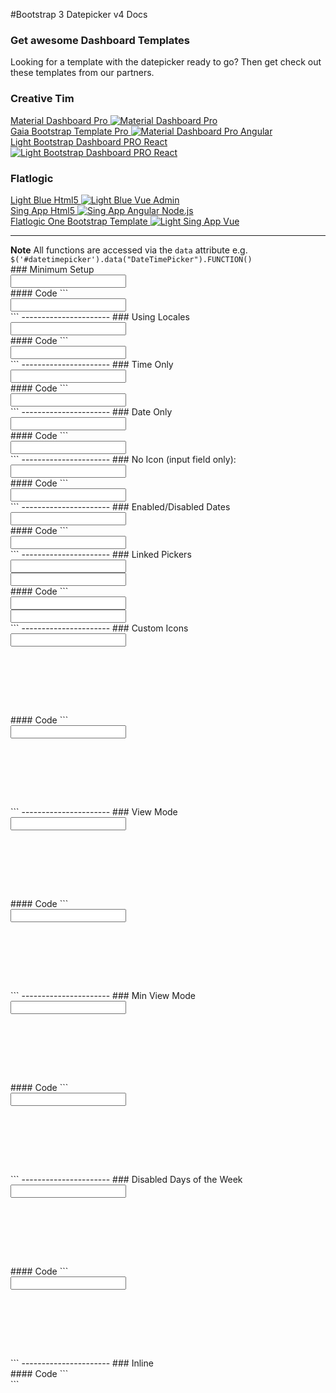 #Bootstrap 3 Datepicker v4 Docs
<div class="container-fluid">
<div class="row center-block">
   <h3>Get awesome Dashboard Templates</h3>
   <p>Looking for a template with the datepicker ready to go? Then get check out these templates from our partners.</p>
</div>
<div class="row center-block">
   <h3>Creative Tim</h3>
   <div class="col-sm-12 col-md-3">
      <a href="https://www.creative-tim.com/product/material-dashboard-pro-bs3?partner=127205 " target="_blank" class="affiliate-project">
      Material Dashboard Pro
      <img src="https://s3.amazonaws.com/creativetim_bucket/products/78/original/opt_mdp_thumbnail.jpg?1521133551" alt="Material Dashboard Pro" class="img-responsive">
      </a>
   </div>
   <div class="col-sm-12 col-md-3">
      <a href="https://www.creative-tim.com/product/material-dashboard-pro-angular2?partner=127205 " target="_blank" class="affiliate-project">
      Gaia Bootstrap Template Pro
      <img src="https://s3.amazonaws.com/creativetim_bucket/products/44/original/opt_gbtp_thumbnail.jpg?1462984704" alt="Material Dashboard Pro Angular" class="img-responsive">
      </a>
   </div>
   <div class="col-sm-12 col-md-3">
      <a href="https://www.creative-tim.com/product/light-bootstrap-dashboard-pro-react?partner=127205 " target="_blank" class="affiliate-project">
      Light Bootstrap Dashboard PRO React
      <img src="https://s3.amazonaws.com/creativetim_bucket/products/66/original/opt_lbdp_react_thumbnail.jpg" alt="Light Bootstrap Dashboard PRO React" class="img-responsive">
      </a>
   </div>
</div>
<div class="row center-block">
   <h3>Flatlogic</h3>
   <div class="col-sm-12 col-md-3">
      <a href="https://flatlogic.com/templates/light-blue-html5?ref=dg1K3bfa8w" target="_blank" class="affiliate-project">
      Light Blue Html5
      <img src="https://flatlogic.com/assets/templates/lb_html_full-798d1587249f7f3d65c6f8d9a11b2489daa042b4d46c377fac0573575a663f31.webp" alt="Light Blue Vue Admin" class="img-responsive">
      </a>
   </div>
   <div class="col-sm-12 col-md-3">
      <a href="https://flatlogic.com/templates/sing-app-html5?ref=dg1K3bfa8w" target="_blank" class="affiliate-project">
      Sing App Html5
      <img src="https://flatlogic.com/assets/templates/sing_html5_full-94fa15f9a342fdf7256976aef8ed5ade80ef396c754781cfa764e2cc4e9e0eea.webp" alt=" Sing App Angular Node.js" class="img-responsive">
      </a>
   </div>
   <div class="col-sm-12 col-md-3">
      <a href="https://flatlogic.com/templates/one-bootstrap-template?ref=dg1K3bfa8w" target="_blank" class="affiliate-project">
      Flatlogic One Bootstrap Template
      <img src="https://flatlogic.com/assets/templates/one_bootstrap_full-afead8dd8432ed7fd0a81ad3a75aadc06d008998570c0fd78e5bbe20740812f9.webp" alt="Light Sing App Vue" class="img-responsive">
      </a>
   </div>
</div>
</div>
<hr/>
<div class="alert alert-info">
   <strong>Note</strong>
   All functions are accessed via the <code>data</code> attribute e.g. <code>$('#datetimepicker').data("DateTimePicker").FUNCTION()</code>
</div>
### Minimum Setup
<div class="container">
   <div class="row">
      <div class='col-sm-6'>
         <div class="form-group">
            <div class='input-group date' id='datetimepicker1'>
               <input type='text' class="form-control" />
               <span class="input-group-addon">
               <span class="glyphicon glyphicon-calendar"></span>
               </span>
            </div>
         </div>
      </div>
      <script type="text/javascript">
         $(function () {
             $('#datetimepicker1').datetimepicker();
         });
      </script>
   </div>
</div>
#### Code
```
<div class="container">
   <div class="row">
      <div class='col-sm-6'>
         <div class="form-group">
            <div class='input-group date' id='datetimepicker1'>
               <input type='text' class="form-control" />
               <span class="input-group-addon">
               <span class="glyphicon glyphicon-calendar"></span>
               </span>
            </div>
         </div>
      </div>
      <script type="text/javascript">
         $(function () {
             $('#datetimepicker1').datetimepicker();
         });
      </script>
   </div>
</div>
```
----------------------
### Using Locales
<div class="container">
   <div class="row">
      <div class='col-sm-6'>
         <div class="form-group">
            <div class='input-group date' id='datetimepicker2'>
               <input type='text' class="form-control" />
               <span class="input-group-addon">
               <span class="glyphicon glyphicon-calendar"></span>
               </span>
            </div>
         </div>
      </div>
      <script type="text/javascript">
         $(function () {
             $('#datetimepicker2').datetimepicker({
                 locale: 'ru'
             });
         });
      </script>
   </div>
</div>
#### Code
```
<div class="container">
   <div class="row">
      <div class='col-sm-6'>
         <div class="form-group">
            <div class='input-group date' id='datetimepicker2'>
               <input type='text' class="form-control" />
               <span class="input-group-addon">
               <span class="glyphicon glyphicon-calendar"></span>
               </span>
            </div>
         </div>
      </div>
      <script type="text/javascript">
         $(function () {
             $('#datetimepicker2').datetimepicker({
                 locale: 'ru'
             });
         });
      </script>
   </div>
</div>
```
----------------------
### Time Only
<div class="container">
   <div class="row">
      <div class='col-sm-6'>
         <div class="form-group">
            <div class='input-group date' id='datetimepicker3'>
               <input type='text' class="form-control" />
               <span class="input-group-addon">
               <span class="glyphicon glyphicon-time"></span>
               </span>
            </div>
         </div>
      </div>
      <script type="text/javascript">
         $(function () {
             $('#datetimepicker3').datetimepicker({
                 format: 'LT'
             });
         });
      </script>
   </div>
</div>
#### Code
```
<div class="container">
   <div class="row">
      <div class='col-sm-6'>
         <div class="form-group">
            <div class='input-group date' id='datetimepicker3'>
               <input type='text' class="form-control" />
               <span class="input-group-addon">
               <span class="glyphicon glyphicon-time"></span>
               </span>
            </div>
         </div>
      </div>
      <script type="text/javascript">
         $(function () {
             $('#datetimepicker3').datetimepicker({
                 format: 'LT'
             });
         });
      </script>
   </div>
</div>
```
----------------------
### Date Only
<div class="container">
   <div class="row">
      <div class='col-sm-6'>
         <div class="form-group">
            <div class='input-group date' id='datetimepicker3'>
               <input type='text' class="form-control" />
               <span class="input-group-addon">
               <span class="glyphicon glyphicon-time"></span>
               </span>
            </div>
         </div>
      </div>
      <script type="text/javascript">
         $(function () {
             $('#datetimepicker3').datetimepicker({
                 format: 'L'
             });
         });
      </script>
   </div>
</div>
#### Code
```
<div class="container">
   <div class="row">
      <div class='col-sm-6'>
         <div class="form-group">
            <div class='input-group date' id='datetimepicker3'>
               <input type='text' class="form-control" />
               <span class="input-group-addon">
               <span class="glyphicon glyphicon-time"></span>
               </span>
            </div>
         </div>
      </div>
      <script type="text/javascript">
         $(function () {
             $('#datetimepicker3').datetimepicker({
                 format: 'LT'
             });
         });
      </script>
   </div>
</div>
```
----------------------
### No Icon (input field only):
<div class="container">
   <div class="row">
      <div class='col-sm-6'>
         <input type='text' class="form-control" id='datetimepicker4' />
      </div>
      <script type="text/javascript">
         $(function () {
             $('#datetimepicker4').datetimepicker();
         });
      </script>
   </div>
</div>
#### Code
```
<div class="container">
   <div class="row">
      <div class='col-sm-6'>
         <input type='text' class="form-control" id='datetimepicker4' />
      </div>
      <script type="text/javascript">
         $(function () {
             $('#datetimepicker4').datetimepicker();
         });
      </script>
   </div>
</div>
```
----------------------
### Enabled/Disabled Dates
<div class="container">
   <div class="row">
      <div class='col-sm-6'>
         <div class="form-group">
            <div class='input-group date' id='datetimepicker5'>
               <input type='text' class="form-control" />
               <span class="input-group-addon">
               <span class="glyphicon glyphicon-calendar"></span>
               </span>
            </div>
         </div>
      </div>
      <script type="text/javascript">
         $(function () {
             $('#datetimepicker5').datetimepicker({
                 defaultDate: "11/1/2013",
                 disabledDates: [
                     moment("12/25/2013"),
                     new Date(2013, 11 - 1, 21),
                     "11/22/2013 00:53"
                 ]
             });
         });
      </script>
   </div>
</div>
#### Code
```
<div class="container">
   <div class="row">
      <div class='col-sm-6'>
         <div class="form-group">
            <div class='input-group date' id='datetimepicker5'>
               <input type='text' class="form-control" />
               <span class="input-group-addon">
               <span class="glyphicon glyphicon-calendar"></span>
               </span>
            </div>
         </div>
      </div>
      <script type="text/javascript">
         $(function () {
             $('#datetimepicker5').datetimepicker({
                 defaultDate: "11/1/2013",
                 disabledDates: [
                     moment("12/25/2013"),
                     new Date(2013, 11 - 1, 21),
                     "11/22/2013 00:53"
                 ]
             });
         });
      </script>
   </div>
</div>
```
----------------------
### Linked Pickers
<div class="container">
   <div class='col-md-5'>
      <div class="form-group">
         <div class='input-group date' id='datetimepicker6'>
            <input type='text' class="form-control" />
            <span class="input-group-addon">
            <span class="glyphicon glyphicon-calendar"></span>
            </span>
         </div>
      </div>
   </div>
   <div class='col-md-5'>
      <div class="form-group">
         <div class='input-group date' id='datetimepicker7'>
            <input type='text' class="form-control" />
            <span class="input-group-addon">
            <span class="glyphicon glyphicon-calendar"></span>
            </span>
         </div>
      </div>
   </div>
</div>
<script type="text/javascript">
   $(function () {
       $('#datetimepicker6').datetimepicker();
       $('#datetimepicker7').datetimepicker({
   useCurrent: false
   });
       $("#datetimepicker6").on("dp.change", function (e) {
           $('#datetimepicker7').data("DateTimePicker").minDate(e.date);
       });
       $("#datetimepicker7").on("dp.change", function (e) {
           $('#datetimepicker6').data("DateTimePicker").maxDate(e.date);
       });
   });
</script>
#### Code
```
<div class="container">
   <div class='col-md-5'>
      <div class="form-group">
         <div class='input-group date' id='datetimepicker6'>
            <input type='text' class="form-control" />
            <span class="input-group-addon">
            <span class="glyphicon glyphicon-calendar"></span>
            </span>
         </div>
      </div>
   </div>
   <div class='col-md-5'>
      <div class="form-group">
         <div class='input-group date' id='datetimepicker7'>
            <input type='text' class="form-control" />
            <span class="input-group-addon">
            <span class="glyphicon glyphicon-calendar"></span>
            </span>
         </div>
      </div>
   </div>
</div>
<script type="text/javascript">
   $(function () {
       $('#datetimepicker6').datetimepicker();
       $('#datetimepicker7').datetimepicker({
   useCurrent: false //Important! See issue #1075
   });
       $("#datetimepicker6").on("dp.change", function (e) {
           $('#datetimepicker7').data("DateTimePicker").minDate(e.date);
       });
       $("#datetimepicker7").on("dp.change", function (e) {
           $('#datetimepicker6').data("DateTimePicker").maxDate(e.date);
       });
   });
</script>
```
----------------------
### Custom Icons
<div class="container">
   <div class="col-sm-6" style="height:130px;">
      <div class="form-group">
         <div class='input-group date' id='datetimepicker8'>
            <input type='text' class="form-control" />
            <span class="input-group-addon">
            <span class="fa fa-calendar">
            </span>
            </span>
         </div>
      </div>
   </div>
   <script type="text/javascript">
      $(function () {
          $('#datetimepicker8').datetimepicker({
              icons: {
                  time: "fa fa-clock-o",
                  date: "fa fa-calendar",
                  up: "fa fa-arrow-up",
                  down: "fa fa-arrow-down"
              }
          });
      });
   </script>
</div>
#### Code
```
<div class="container">
   <div class="col-sm-6" style="height:130px;">
      <div class="form-group">
         <div class='input-group date' id='datetimepicker8'>
            <input type='text' class="form-control" />
            <span class="input-group-addon">
            <span class="fa fa-calendar">
            </span>
            </span>
         </div>
      </div>
   </div>
   <script type="text/javascript">
      $(function () {
          $('#datetimepicker8').datetimepicker({
              icons: {
                  time: "fa fa-clock-o",
                  date: "fa fa-calendar",
                  up: "fa fa-arrow-up",
                  down: "fa fa-arrow-down"
              }
          });
      });
   </script>
</div>
```
----------------------
### View Mode
<div class="container">
   <div class="col-sm-6" style="height:130px;">
      <div class="form-group">
         <div class='input-group date' id='datetimepicker9'>
            <input type='text' class="form-control" />
            <span class="input-group-addon">
            <span class="glyphicon glyphicon-calendar">
            </span>
            </span>
         </div>
      </div>
   </div>
   <script type="text/javascript">
      $(function () {
          $('#datetimepicker9').datetimepicker({
              viewMode: 'years'
          });
      });
   </script>
</div>
#### Code
```
<div class="container">
   <div class="col-sm-6" style="height:130px;">
      <div class="form-group">
         <div class='input-group date' id='datetimepicker9'>
            <input type='text' class="form-control" />
            <span class="input-group-addon">
            <span class="glyphicon glyphicon-calendar">
            </span>
            </span>
         </div>
      </div>
   </div>
   <script type="text/javascript">
      $(function () {
          $('#datetimepicker9').datetimepicker({
              viewMode: 'years'
          });
      });
   </script>
</div>
```
----------------------
### Min View Mode
<div class="container">
   <div class="col-sm-6" style="height:130px;">
      <div class="form-group">
         <div class='input-group date' id='datetimepicker10'>
            <input type='text' class="form-control" />
            <span class="input-group-addon">
            <span class="glyphicon glyphicon-calendar">
            </span>
            </span>
         </div>
      </div>
   </div>
   <script type="text/javascript">
      $(function () {
          $('#datetimepicker10').datetimepicker({
              viewMode: 'years',
              format: 'MM/YYYY'
          });
      });
   </script>
</div>
#### Code
```
<div class="container">
   <div class="col-sm-6" style="height:130px;">
      <div class="form-group">
         <div class='input-group date' id='datetimepicker10'>
            <input type='text' class="form-control" />
            <span class="input-group-addon">
            <span class="glyphicon glyphicon-calendar">
            </span>
            </span>
         </div>
      </div>
   </div>
   <script type="text/javascript">
      $(function () {
          $('#datetimepicker10').datetimepicker({
              viewMode: 'years',
              format: 'MM/YYYY'
          });
      });
   </script>
</div>
```
----------------------
### Disabled Days of the Week
<div class="container">
   <div class="col-sm-6" style="height:130px;">
      <div class="form-group">
         <div class='input-group date' id='datetimepicker11'>
            <input type='text' class="form-control" />
            <span class="input-group-addon">
            <span class="glyphicon glyphicon-calendar">
            </span>
            </span>
         </div>
      </div>
   </div>
   <script type="text/javascript">
      $(function () {
          $('#datetimepicker11').datetimepicker({
              daysOfWeekDisabled: [0, 6]
          });
      });
   </script>
</div>
#### Code
```
<div class="container">
   <div class="col-sm-6" style="height:130px;">
      <div class="form-group">
         <div class='input-group date' id='datetimepicker11'>
            <input type='text' class="form-control" />
            <span class="input-group-addon">
            <span class="glyphicon glyphicon-calendar">
            </span>
            </span>
         </div>
      </div>
   </div>
   <script type="text/javascript">
      $(function () {
          $('#datetimepicker11').datetimepicker({
              daysOfWeekDisabled: [0, 6]
          });
      });
   </script>
</div>
```
----------------------
### Inline
<div style="overflow:hidden;">
   <div class="form-group">
      <div class="row">
         <div class="col-md-8">
            <div id="datetimepicker12"></div>
         </div>
      </div>
   </div>
   <script type="text/javascript">
      $(function () {
          $('#datetimepicker12').datetimepicker({
              inline: true,
              sideBySide: true
          });
      });
   </script>
</div>
#### Code
```
<div style="overflow:hidden;">
   <div class="form-group">
      <div class="row">
         <div class="col-md-8">
            <div id="datetimepicker12"></div>
         </div>
      </div>
   </div>
   <script type="text/javascript">
      $(function () {
          $('#datetimepicker12').datetimepicker({
              inline: true,
              sideBySide: true
          });
      });
   </script>
</div>
```
